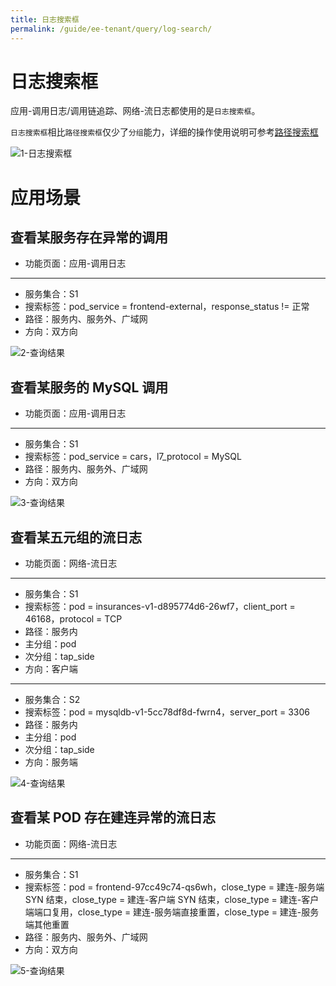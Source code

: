 ```yaml
---
title: 日志搜索框
permalink: /guide/ee-tenant/query/log-search/
---
```


# 日志搜索框

应用-调用日志/调用链追踪、网络-流日志都使用的是`日志搜索框`。

`日志搜索框`相比`路径搜索框`仅少了`分组`能力，详细的操作使用说明可参考[路径搜索框](./path-search/)

![1-日志搜索框](https://yunshan-guangzhou.oss-cn-beijing.aliyuncs.com/pub/pic/20230921650c4f5e7a6cd.png)

# 应用场景

## 查看某服务存在异常的调用

- 功能页面：应用-调用日志
-----------------------------
- 服务集合：S1
- 搜索标签：pod_service = frontend-external，response_status != 正常
- 路径：服务内、服务外、广域网
- 方向：双方向

![2-查询结果](https://yunshan-guangzhou.oss-cn-beijing.aliyuncs.com/pub/pic/20230921650c4f61ad6e0.png)

## 查看某服务的 MySQL 调用

- 功能页面：应用-调用日志
-----------------------------
- 服务集合：S1
- 搜索标签：pod_service = cars，l7_protocol = MySQL
- 路径：服务内、服务外、广域网
- 方向：双方向

![3-查询结果](https://yunshan-guangzhou.oss-cn-beijing.aliyuncs.com/pub/pic/20230921650c4f60c6540.png)

## 查看某五元组的流日志

- 功能页面：网络-流日志
-----------------------------
- 服务集合：S1
- 搜索标签：pod = insurances-v1-d895774d6-26wf7，client_port = 46168，protocol = TCP
- 路径：服务内
- 主分组：pod
- 次分组：tap_side
- 方向：客户端
------------------------------
- 服务集合：S2
- 搜索标签：pod = mysqldb-v1-5cc78df8d-fwrn4，server_port = 3306
- 路径：服务内
- 主分组：pod
- 次分组：tap_side
- 方向：服务端

![4-查询结果](https://yunshan-guangzhou.oss-cn-beijing.aliyuncs.com/pub/pic/20230921650c4f601adf9.png)

## 查看某 POD 存在建连异常的流日志

- 功能页面：网络-流日志
-----------------------------
- 服务集合：S1
- 搜索标签：pod = frontend-97cc49c74-qs6wh，close_type = 建连-服务端 SYN 结束，close_type = 建连-客户端 SYN 结束，close_type = 建连-客户端端口复用，close_type = 建连-服务端直接重置，close_type = 建连-服务端其他重置
- 路径：服务内、服务外、广域网
- 方向：双方向

![5-查询结果](https://yunshan-guangzhou.oss-cn-beijing.aliyuncs.com/pub/pic/20230921650c4f5f68325.png)
